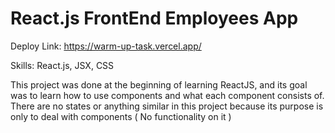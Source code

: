 # React.js FrontEnd Employees App
Deploy Link: https://warm-up-task.vercel.app/

Skills: React.js, JSX, CSS

This project was done at the beginning of learning ReactJS, and its goal was to learn how to use components and what each component consists of. There are no states or anything similar in this project because its purpose is only to deal with components ( No functionality on it )
